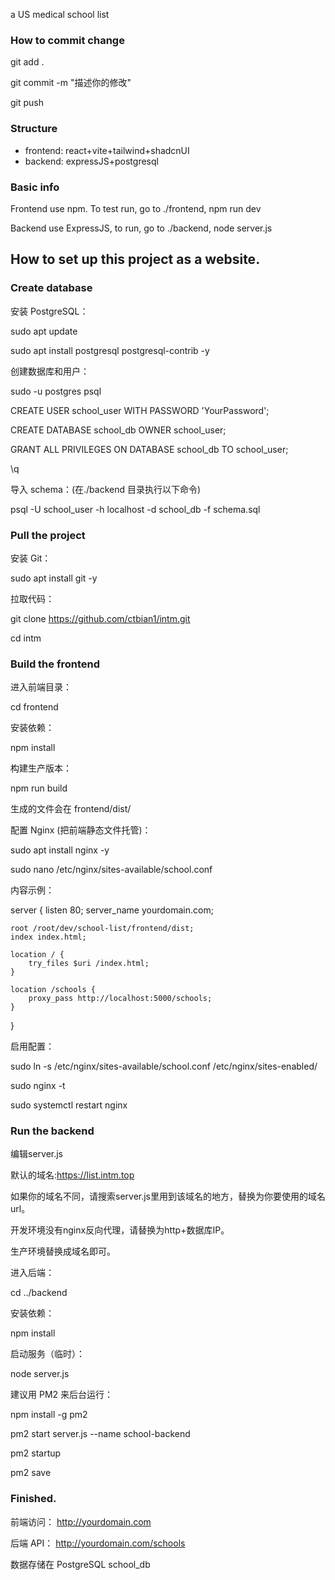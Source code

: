a US medical school list
### How to commit change
git add .

git commit -m "描述你的修改"

git push


### Structure
- frontend: react+vite+tailwind+shadcnUI
- backend: expressJS+postgresql

### Basic info
Frontend use npm. To test run, go to ./frontend, npm run dev

Backend use ExpressJS, to run, go to ./backend, node server.js

## How to set up this project as a website.
### Create database
安装 PostgreSQL：

sudo apt update

sudo apt install postgresql postgresql-contrib -y


创建数据库和用户：

sudo -u postgres psql

CREATE USER school_user WITH PASSWORD 'YourPassword';

CREATE DATABASE school_db OWNER school_user;

GRANT ALL PRIVILEGES ON DATABASE school_db TO school_user;

\q

导入 schema：(在./backend 目录执行以下命令)

psql -U school_user -h localhost -d school_db -f schema.sql


### Pull the project

安装 Git：

sudo apt install git -y

拉取代码：

git clone https://github.com/ctbian1/intm.git

cd intm

### Build the frontend
进入前端目录：

cd frontend

安装依赖：

npm install

构建生产版本：

npm run build

生成的文件会在 frontend/dist/


配置 Nginx (把前端静态文件托管)：

sudo apt install nginx -y

sudo nano /etc/nginx/sites-available/school.conf


内容示例：

server {
    listen 80;
    server_name yourdomain.com;

    root /root/dev/school-list/frontend/dist;
    index index.html;

    location / {
        try_files $uri /index.html;
    }

    location /schools {
        proxy_pass http://localhost:5000/schools;
    }
}

启用配置：

sudo ln -s /etc/nginx/sites-available/school.conf /etc/nginx/sites-enabled/

sudo nginx -t

sudo systemctl restart nginx


### Run the backend
编辑server.js

默认的域名:https://list.intm.top

如果你的域名不同，请搜索server.js里用到该域名的地方，替换为你要使用的域名url。

开发环境没有nginx反向代理，请替换为http+数据库IP。

生产环境替换成域名即可。


进入后端：

cd ../backend


安装依赖：

npm install


启动服务（临时）：

node server.js


建议用 PM2 来后台运行：

npm install -g pm2

pm2 start server.js --name school-backend

pm2 startup

pm2 save


### Finished.
前端访问： http://yourdomain.com

后端 API： http://yourdomain.com/schools

数据存储在 PostgreSQL school_db